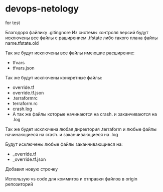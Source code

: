 # devops-netology
for test

Благодоря файлику .gitingnore
Из системы контроля версий будут исключены все файлы с раширением .tfstate либо такого плана файлы name.tfstate.old

Так же будут исключены все файлы имеюшие расширение: 
- tfvars
- tfvars.json 

Так же будут исключены конкретные файлы:
- override.tf
- override.tf.json
- .terraformrc
- terraform.rc
- crash.log
- А так же файлы которые начинаются на crash. и заканчиваются на .log

Так же будет исключена любая директория .terraform и любые файлы начинающиеся на crash. и заканчивающиеся на .log

Будут исключены любые файлы заканчивающиеся на: 
- _override.tf
- _override.tf.json

Добавил новую строчку

Использую vs code для коммитов и отправки файлов в origin репозиторий